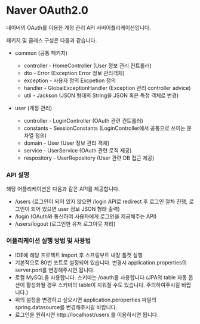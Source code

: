 Naver OAuth2.0
=============
네이버의 OAuth를 이용한 계정 관리 API 서버어플리케이션입니다.

패키지 및 클래스 구성은 다음과 같습니다.

- common (공통 패키지)
  - controller - HomeController (User 정보 관리 컨트롤러)
  - dto - Error (Exception Error 정보 관리객체)
  - exception - 사용자 정의 Excpetion 정의
  - handler - GlobalExceptionHandler (Exception 관리 controller advice)
  - util - Jackson (JSON 형태의 String을 JSON 혹은 특정 객체로 변경)

- user (계정 관리)
  - controller - LoginController (OAuth 관련 컨트롤러)
  - constants - SessionConstants (LoginController에서 공통으로 쓰이는 문자열 정의)
  - domain - User (User 정보 관리 객체)
  - service - UserService (OAuth 관련 로직 제공)
  - respository - UserRepository (User 관련 DB 접근 제공)

### API 설명
해당 어플리케이션은 다음과 같은 API를 제공합니다.
  - /users (로그인이 되어 있지 않으면 /login API로 redirect 후 로그인 절차 진행, 로그인이 되어 있으면 user 정보 JSON 형태 출력)
  - /login (OAuth와 통신하여 사용자에게 로그인을 제공해주는 API)
  - /users/logout (로그인한 유저 로그아웃 처리)
  
### 어플리케이션 실행 방법 및 사용법
  - IDE에 해당 프로젝트 Import 후 스프링부트 내장 톰캣 실행
  - 기본적으로  80번 포트로 설정되어 있습니다. 변경시 application.properties의 server.port를 변경해주시면 됩니다.
  - 로컬 MySQL을 사용합니다. 스키마는 /oauth를 사용합니다.(JPA의 table 자동 옵션이 활성화될 경우  스키마의 table이 지워질 수도 있습니다. 주의하여주시길 바랍니다.)
  - 위의 설정을 변경하고 싶으시면 application.peroperties 파일의 spring.datasource를 변경해주시길 바랍니다.
  - 로그인을 원하시면 http://localhost/users 를 이용하시면 됩니다.